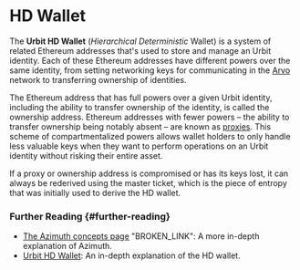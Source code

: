 # HD Wallet

The **Urbit HD Wallet** (_Hierarchical Deterministic_ Wallet) is a system of related Ethereum addresses that's used to store and manage an Urbit identity. Each of these Ethereum addresses have different powers over the same identity, from setting networking keys for communicating in the [Arvo](arvo.md) network to transferring ownership of identities.

The Ethereum address that has full powers over a given Urbit identity, including the ability to transfer ownership of the identity, is called the ownership address. Ethereum addresses with fewer powers – the ability to transfer ownership being notably absent – are known as [proxies](proxies.md). This scheme of compartmentalized powers allows wallet holders to only handle less valuable keys when they want to perform operations on an Urbit identity without risking their entire asset.

If a proxy or ownership address is compromised or has its keys lost, it can always be rederived using the master ticket, which is the piece of entropy that was initially used to derive the HD wallet.

### Further Reading {#further-reading}

- [The Azimuth concepts page](../system/identity) "BROKEN_LINK": A more in-depth explanation of Azimuth.
- [Urbit HD Wallet](../urbit-id/concepts/hd-wallet.md): An in-depth explanation of the HD wallet.
